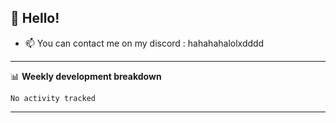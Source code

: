 ## 👋 Hello! 
- 📫 You can contact me on my discord : hahahahalolxdddd
-------

📊 **Weekly development breakdown**
<!--START_SECTION:waka-->

```text
No activity tracked
```

<!--END_SECTION:waka-->

-------
